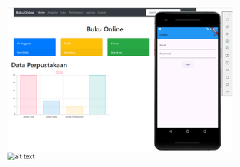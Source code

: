 ![alt text](https://github.com/arsalfrlh/AppMyLibrary-multiplatfor-laravel-flutter/blob/main/index.PNG?raw=true)
![alt text]([https://github.com/arsalfrlh/AppMyLibrary-multiplatfor-laravel-flutter/blob/main/index.PNG](https://github.com/arsalfrlh/AppMyLibrary-multiplatfor-laravel-flutter/blob/main/buku.PNG)?raw=true)

